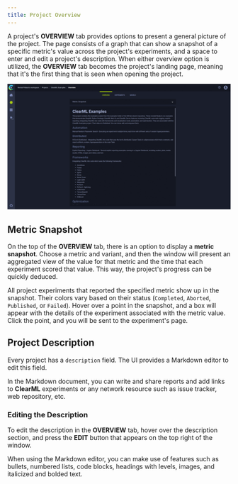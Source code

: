 ```yaml
---
title: Project Overview
---
```


A project's **OVERVIEW** tab provides options to present a general picture of the project. The page consists of a graph 
that can show a snapshot of a specific metric's value across the project's experiments, and a space to enter and edit a 
project's description. When either overview option is utilized, the **OVERVIEW** tab becomes the project's landing page, 
meaning that it's the first thing that is seen when opening the project. 

![Project overview tab gif](../img/gif/webapp_metric_snapshot.gif)

## Metric Snapshot

On the top of the **OVERVIEW** tab, there is an option to display a **metric snapshot**. Choose a metric and variant, 
and then the window will present an aggregated view of the value for that metric and the time that each 
experiment scored that value. This way, the project's progress can be quickly deduced.

All project experiments that reported the specified metric show up in the snapshot. Their colors vary based
on their status (`Completed`, `Aborted`, `Published`, or `Failed`). Hover over a point in the snapshot, and a box will 
appear with the details of the experiment associated with the metric value. Click the point, and you will 
be sent to the experiment's page. 

## Project Description

Every project has a `description` field. The UI provides a Markdown editor to edit this field.

In the Markdown document, you can write and share reports and add links to **ClearML** experiments 
or any network resource such as issue tracker, web repository, etc.

### Editing the Description

To edit the description in the **OVERVIEW** tab, hover over the description section, and press the  **EDIT** button that
appears on the top right of the window. 

When using the Markdown editor, you can make use of features such as bullets, 
numbered lists, code blocks, headings with levels, images, and italicized and bolded text.   
